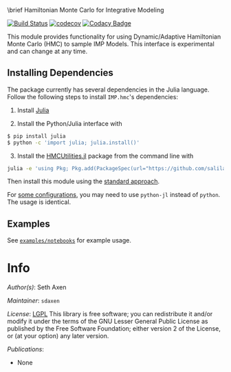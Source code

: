 \brief Hamiltonian Monte Carlo for Integrative Modeling

[![Build Status](https://travis-ci.org/salilab/hmc.svg?branch=master)](https://travis-ci.org/salilab/hmc)
[![codecov](https://codecov.io/gh/salilab/hmc/branch/master/graph/badge.svg)](https://codecov.io/gh/salilab/hmc)
[![Codacy Badge](https://api.codacy.com/project/badge/Grade/bcced071b3f541449d723a774ea09026)](https://www.codacy.com/app/salilab/hmc?utm_source=github.com&amp;utm_medium=referral&amp;utm_content=salilab/hmc&amp;utm_campaign=Badge_Grade)

This module provides functionality for using Dynamic/Adaptive Hamiltonian
Monte Carlo (HMC) to sample IMP Models. This interface is experimental and
can change at any time.

## Installing Dependencies

The package currently has several dependencies in the Julia language. Follow
the following steps to install `IMP.hmc`'s dependencies:

1. Install [Julia](https://julialang.org/downloads/)

2. Install the Python/Julia interface with

```bash
$ pip install julia
$ python -c 'import julia; julia.install()'
```

3. Install the [HMCUtilities.jl](https://github.com/salilab/HMCUtilities.jl)
package from the command line with

```bash
julia -e 'using Pkg; Pkg.add(PackageSpec(url="https://github.com/salilab/HMCUtilities.jl"))'
```

Then install this module using the
[standard approach](https://integrativemodeling.org/nightly/doc/manual/outoftree.html).

For [some configurations](https://pyjulia.readthedocs.io/en/latest/troubleshooting.html),
you may need to use `python-jl` instead of `python`. The usage is identical.

## Examples

See [`examples/notebooks`](examples/notebooks) for example usage.

# Info

_Author(s)_: Seth Axen

_Maintainer_: `sdaxen`

_License_: [LGPL](http://www.gnu.org/licenses/old-licenses/lgpl-2.1.html)
This library is free software; you can redistribute it and/or
modify it under the terms of the GNU Lesser General Public
License as published by the Free Software Foundation; either
version 2 of the License, or (at your option) any later version.

_Publications_:
- None
